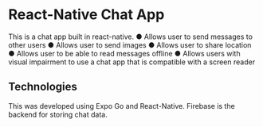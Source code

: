<h1>React-Native Chat App</h1>
This is a chat app built in react-native. 
● Allows user to send messages to other users
● Allows user to send images 
● Allows user to share location
● Allows user to be able to read messages offline 
● Allows users with visual impairment to use a chat app that is compatible with a screen reader

<h2>Technologies</h2>
This was developed using Expo Go and React-Native.
Firebase is the backend for storing chat data. 
